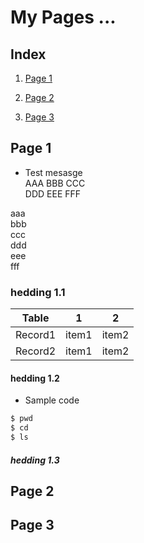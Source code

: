 # My Pages ...

## Index

1. [Page 1](#Page_1)

1. [Page 2](#Page_2)

1. [Page 3](#Page_3)

## <a id="Page_1"></a>Page 1

- Test mesasge  
AAA  BBB  CCC  
DDD  EEE  FFF

aaa<br>bbb<br>ccc<br>
ddd<br>eee<br>fff<br>

### hedding 1.1

| Table | 1 | 2 |
|:---:|:---:|:---:|
| Record1 | item1 | item2 |
| Record2 | item1 | item2 |

#### hedding 1.2

- Sample code
```sh
$ pwd
$ cd
$ ls
```

##### hedding 1.3

## <a id="Page_2"></a>Page 2

## <a id="Page_3"></a>Page 3

